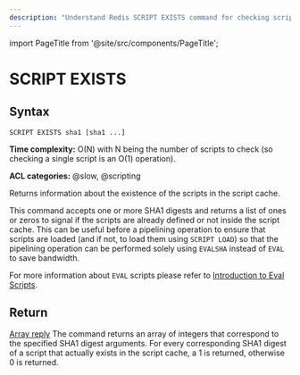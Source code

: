 ```yaml
---
description: "Understand Redis SCRIPT EXISTS command for checking scripts' existence in the cache."
---
```


import PageTitle from '@site/src/components/PageTitle';

# SCRIPT EXISTS

<PageTitle title="Redis SCRIPT EXISTS Command (Documentation) | Dragonfly" />

## Syntax

    SCRIPT EXISTS sha1 [sha1 ...]

**Time complexity:** O(N) with N being the number of scripts to check (so checking a single script is an O(1) operation).

**ACL categories:** @slow, @scripting

Returns information about the existence of the scripts in the script cache.

This command accepts one or more SHA1 digests and returns a list of ones or
zeros to signal if the scripts are already defined or not inside the script
cache.
This can be useful before a pipelining operation to ensure that scripts are
loaded (and if not, to load them using `SCRIPT LOAD`) so that the pipelining
operation can be performed solely using `EVALSHA` instead of `EVAL` to save
bandwidth.

For more information about `EVAL` scripts please refer to [Introduction to Eval Scripts](https://redis.io/docs/latest/develop/interact/programmability/eval-intro/).

## Return

[Array reply](https://redis.io/docs/latest/develop/reference/protocol-spec/#arrays) The command returns an array of integers that correspond to
the specified SHA1 digest arguments.
For every corresponding SHA1 digest of a script that actually exists in the
script cache, a 1 is returned, otherwise 0 is returned.
